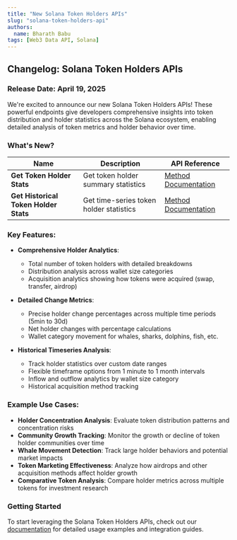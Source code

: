 ```yaml
---
title: "New Solana Token Holders APIs"
slug: "solana-token-holders-api"
authors:
  name: Bharath Babu
tags: [Web3 Data API, Solana]
---
```


## Changelog: Solana Token Holders APIs

### Release Date: April 19, 2025

We're excited to announce our new Solana Token Holders APIs! These powerful endpoints give developers comprehensive insights into token distribution and holder statistics across the Solana ecosystem, enabling detailed analysis of token metrics and holder behavior over time.

### What's New?

| Name                                  | Description                             | API Reference                                                                        |
| ------------------------------------- | --------------------------------------- | ------------------------------------------------------------------------------------ |
| **Get Token Holder Stats**            | Get token holder summary statistics     | [Method Documentation](/web3-data-api/solana/reference/get-token-holder-stats)       |
| **Get Historical Token Holder Stats** | Get time-series token holder statistics | [Method Documentation](/web3-data-api/solana/reference/get-historical-token-holders) |

### Key Features:

- **Comprehensive Holder Analytics**:

  - Total number of token holders with detailed breakdowns
  - Distribution analysis across wallet size categories
  - Acquisition analytics showing how tokens were acquired (swap, transfer, airdrop)

- **Detailed Change Metrics**:

  - Precise holder change percentages across multiple time periods (5min to 30d)
  - Net holder changes with percentage calculations
  - Wallet category movement for whales, sharks, dolphins, fish, etc.

- **Historical Timeseries Analysis**:
  - Track holder statistics over custom date ranges
  - Flexible timeframe options from 1 minute to 1 month intervals
  - Inflow and outflow analytics by wallet size category
  - Historical acquisition method tracking

### Example Use Cases:

- **Holder Concentration Analysis**: Evaluate token distribution patterns and concentration risks
- **Community Growth Tracking**: Monitor the growth or decline of token holder communities over time
- **Whale Movement Detection**: Track large holder behaviors and potential market impacts
- **Token Marketing Effectiveness**: Analyze how airdrops and other acquisition methods affect holder growth
- **Comparative Token Analysis**: Compare holder metrics across multiple tokens for investment research

### Getting Started

To start leveraging the Solana Token Holders APIs, check out our [documentation](/web3-data-api/solana/reference/get-token-holder-stats) for detailed usage examples and integration guides.
